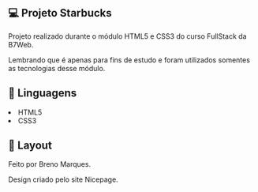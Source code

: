 💻 Projeto Starbucks
------------

Projeto realizado durante o módulo HTML5 e CSS3 do curso FullStack da B7Web.

Lembrando que é apenas para fins de estudo e foram utilizados somentes as tecnologias desse módulo.



🚀 Linguagens
-------------

<li>HTML5</li>
<li>CSS3</li>


🔖 Layout
----------

Feito por Breno Marques.

Design criado pelo site Nicepage.
